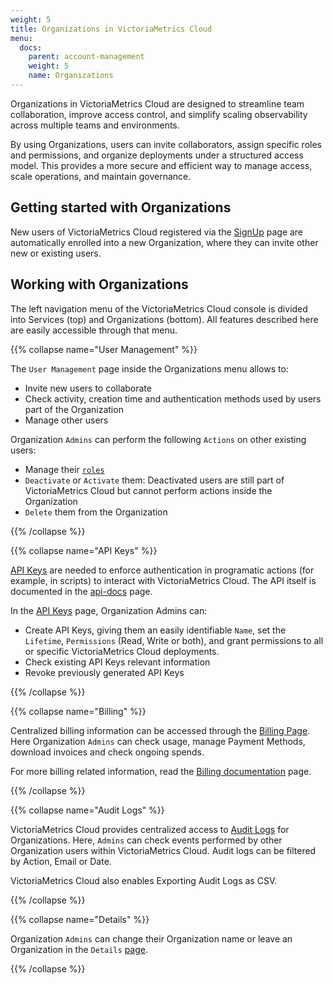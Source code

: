 ```yaml
---
weight: 5
title: Organizations in VictoriaMetrics Cloud
menu:
  docs:
    parent: account-management
    weight: 5
    name: Organizations
---
```


Organizations in VictoriaMetrics Cloud are designed to streamline team collaboration, improve
access control, and simplify scaling observability across multiple teams and environments.

By using Organizations, users can invite collaborators, assign specific roles and permissions,
and organize deployments under a structured access model. This provides a more secure and
efficient way to manage access, scale operations, and maintain governance.

## Getting started with Organizations
New users of VictoriaMetrics Cloud registered via the [SignUp](https://console.victoriametrics.cloud/signUp)
page are automatically enrolled into a new Organization, where they can invite other new or
existing users.


## Working with Organizations

The left navigation menu of the VictoriaMetrics Cloud console is divided into Services (top) and Organizations (bottom).
All features described here are easily accessible through that menu.

{{% collapse name="User Management" %}}

The `User Management` page inside the Organizations menu allows to:
- Invite new users to collaborate
- Check activity, creation time and authentication methods used by users part of the Organization
- Manage other users

Organization `Admins` can perform the following `Actions` on other existing users:
  - Manage their [`roles`](https://docs.victoriametrics.com/victoriametrics-cloud/account-management/roles-and-permissions/)
  - `Deactivate` or `Activate` them: Deactivated users are still part of VictoriaMetrics Cloud but cannot perform actions inside the Organization
  - `Delete` them from the Organization

{{% /collapse %}}


{{% collapse name="API Keys" %}}

[API Keys](https://docs.victoriametrics.com/victoriametrics-cloud/api/) are needed to enforce
authentication in programatic actions (for example, in scripts) to interact with VictoriaMetrics Cloud.
The API itself is documented in the [api-docs](https://console.victoriametrics.cloud/api-docs) page.

In the [API Keys](https://console.victoriametrics.cloud/api_keys) page, Organization Admins can:
* Create API Keys, giving them an easily identifiable `Name`, set the `Lifetime`, `Permissions` (Read, Write or both), and grant permissions to all or specific VictoriaMetrics Cloud deployments.
* Check existing API Keys relevant information
* Revoke previously generated API Keys

{{% /collapse %}}

{{% collapse name="Billing" %}}

Centralized billing information can be accessed through the [Billing Page](https://console.victoriametrics.cloud/billing).
Here Organization `Admins` can check usage, manage Payment Methods, download invoices and check ongoing spends.

For more billing related information, read the [Billing documentation](https://docs.victoriametrics.com/victoriametrics-cloud/billing/) page.

{{% /collapse %}}

{{% collapse name="Audit Logs" %}}

VictoriaMetrics Cloud provides centralized access to [Audit Logs](https://console.victoriametrics.cloud/audit) for Organizations.
Here, `Admins` can check events performed by other Organization users within VictoriaMetrics Cloud.
Audit logs can be filtered by Action, Email or Date.

VictoriaMetrics Cloud also enables Exporting Audit Logs as CSV.

{{% /collapse %}}

{{% collapse name="Details" %}}

Organization `Admins` can change their Organization name or leave an Organization in the `Details` [page](https://console.victoriametrics.cloud/organization).

{{% /collapse %}}

